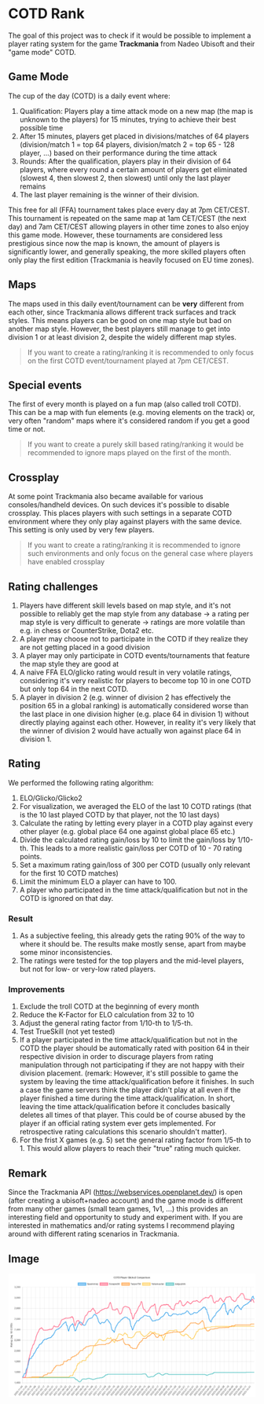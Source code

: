 # COTD Rank

The goal of this project was to check if it would be possible to implement a player rating system for the game **Trackmania** from Nadeo Ubisoft and their "game mode" COTD.

## Game Mode

The cup of the day (COTD) is a daily event where:

1. Qualification: Players play a time attack mode on a new map (the map is unknown to the players) for 15 minutes, trying to achieve their best possible time
2. After 15 minutes, players get placed in divisions/matches of 64 players (division/match 1 = top 64 players, division/match 2 = top 65 - 128 player, ...) based on their performance during the time attack
3. Rounds: After the qualification, players play in their division of 64 players, where every round a certain amount of players get eliminated (slowest 4, then slowest 2, then slowest) until only the last player remains
4. The last player remaining is the winner of their division.

This free for all (FFA) tournament takes place every day at 7pm CET/CEST. This tournament is repeated on the same map at 1am CET/CEST (the next day) and 7am CET/CEST allowing players in other time zones to also enjoy this game mode. However, these tournaments are considered less prestigious since now the map is known, the amount of players is significantly lower, and generally speaking, the more skilled players often only play the first edition (Trackmania is heavily focused on EU time zones).

## Maps

The maps used in this daily event/tournament can be **very** different from each other, since Trackmania allows different track surfaces and track styles. This means players can be good on one map style but bad on another map style. However, the best players still manage to get into division 1 or at least division 2, despite the widely different map styles.

> If you want to create a rating/ranking it is recommended to only focus on the first COTD event/tournament played at 7pm CET/CEST.

## Special events

The first of every month is played on a fun map (also called troll COTD). This can be a map with fun elements (e.g. moving elements on the track) or, very often "random" maps where it's considered random if you get a good time or not. 

> If you want to create a purely skill based rating/ranking it would be recommended to ignore maps played on the first of the month.

## Crossplay

At some point Trackmania also became available for various consoles/handheld devices. On such devices it's possible to disable crossplay. This places players with such settings in a separate COTD environment where they only play against players with the same device. This setting is only used by very few players.

> If you want to create a rating/ranking it is recommended to ignore such environments and only focus on the general case where players have enabled crossplay

## Rating challenges

1. Players have different skill levels based on map style, and it's not possible to reliably get the map style from any database -> a rating per map style is very difficult to generate -> ratings are more volatile than e.g. in chess or CounterStrike, Dota2 etc.
2. A player may choose not to participate in the COTD if they realize they are not getting placed in a good division
3. A player may only participate in COTD events/tournaments that feature the map style they are good at
4. A naive FFA ELO/glicko rating would result in very volatile ratings, considering it's very realistic for players to become top 10 in one COTD but only top 64 in the next COTD.
5. A player in division 2 (e.g. winner of division 2 has effectively the position 65 in a global ranking) is automatically considered worse than the last place in one division higher (e.g. place 64 in division 1) without directly playing against each other. However, in reality it's very likely that the winner of division 2 would have actually won against place 64 in division 1.

## Rating

We performed the following rating algorithm:

1. ELO/Glicko/Glicko2
2. For visualization, we averaged the ELO of the last 10 COTD ratings (that is the 10 last played COTD by that player, not the 10 last days)
3. Calculate the rating by letting every player in a COTD play against every other player (e.g. global place 64 one against global place 65 etc.)
4. Divide the calculated rating gain/loss by 10 to limit the gain/loss by 1/10-th. This leads to a more realistic gain/loss per COTD of 10 - 70 rating points.
5. Set a maximum rating gain/loss of 300 per COTD (usually only relevant for the first 10 COTD matches)
6. Limit the minimum ELO a player can have to 100.
7. A player who participated in the time attack/qualification but not in the COTD is ignored on that day.

### Result

1. As a subjective feeling, this already gets the rating 90% of the way to where it should be. The results make mostly sense, apart from maybe some minor inconsistencies.
2. The ratings were tested for the top players and the mid-level players, but not for low- or very-low rated players.

### Improvements

1. Exclude the troll COTD at the beginning of every month
2. Reduce the K-Factor for ELO calculation from 32 to 10
3. Adjust the general rating factor from 1/10-th to 1/5-th.
4. Test TrueSkill (not yet tested)
5. If a player participated in the time attack/qualification but not in the COTD the player should be automatically rated with position 64 in their respective division in order to discurage players from rating manipulation through not participating if they are not happy with their division placement. (remark: However, it's still possible to game the system by leaving the time attack/qualification before it finishes. In such a case the game servers think the player didn't play at all even if the player finished a time during the time attack/qualification. In short, leaving the time attack/qualification before it concludes basically deletes all times of that player. This could be of course abused by the player if an official rating system ever gets implemented. For retrospective rating calculations this scenario shouldn't matter).
6. For the frist X games (e.g. 5) set the general rating factor from 1/5-th to 1. This would allow players to reach their "true" rating much quicker.

## Remark

Since the Trackmania API (https://webservices.openplanet.dev/) is open (after creating a ubisoft+nadeo account) and the game mode is different from many other games (small team games, 1v1, ...) this provides an interesting field and opportunity to study and experiment with. If you are interested in mathematics and/or rating systems I recommend playing around with different rating scenarios in Trackmania.

## Image

![chart](./rating_chart.png)
